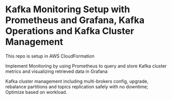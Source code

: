 # Kafka Monitoring Setup with Prometheus and Grafana, Kafka Operations and Kafka Cluster Management 

This repo is setup in AWS CloudFormation    

Implement Monitoring by using Prometheus to query and store Kafka cluster metrics and visualizing retrieved data in Grafana

Kafka cluster management including multi-brokers config, upgrade, rebalance partitions and  topics replication safely with no downtime; Optimize based on workload. 